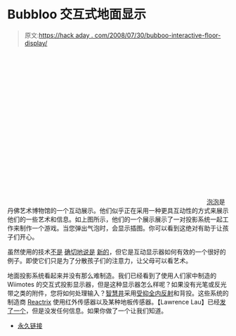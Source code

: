 # Bubbloo 交互式地面显示

> 原文:[https://hack aday . com/2008/07/30/bubboo-interactive-floor-display/](https://hackaday.com/2008/07/30/bubbloo-interactive-floor-display/)

<object width="450" height="344"><param name="movie" value="http://www.youtube.com/v/ewjcVk480Qo&amp;hl=en&amp;fs=1"> <param name="allowFullScreen" value="true"></object> 
[泡泡](http://presurfer.blogspot.com/2008/07/bubbloo.html)是丹佛艺术博物馆的一个互动展示。他们似乎正在采用一种更具互动性的方式来展示他们的一些艺术和信息。如上图所示，他们的一个展示展示了一对投影系统一起工作来制作一个游戏。当您弹出气泡时，会显示插图。你可以看到这绝对有助于让孩子们开心。

虽然使用的技术[不是](http://www.igniq.com/2005/06/nintendos-e3-interactive-floor-display.html) [确切地说是](http://www.kilian-nakamura.com/blog-english/index.php/catchyoo-interactive-floor-display-at-joypolis/) [新的](http://www.youtube.com/watch?v=vRi0m329iL4)，但它是互动显示器如何有效的一个很好的例子。即使它们只是为了分散孩子们的注意力，让父母可以看艺术。

地面投影系统看起来并没有那么难制造。我们已经看到了使用人们家中制造的 Wiimotes 的交互式投影显示器，但是这种显示器怎么样呢？如果没有光笔或反光带之类的附件，您将如何处理输入？[智慧井](http://www.tuvie.com/wisdom-well-interactive-floor-offers-a-fun-way-to-learn)采用[受抑全内反射](http://www.cs.nyu.edu/%7Ejhan/ftirsense/)和背投。这些系统的制造商 [Reactrix](http://www.reactrix.com/) 使用红外传感器以及某种地板传感器。【Lawrence Lau】已经[发了一个](http://people.sd.polyu.edu.hk/sdlau/fish/index.html)，但是没发任何信息。如果你做了一个让我们知道。

*   [永久链接](http://presurfer.blogspot.com/2008/07/bubbloo.html)